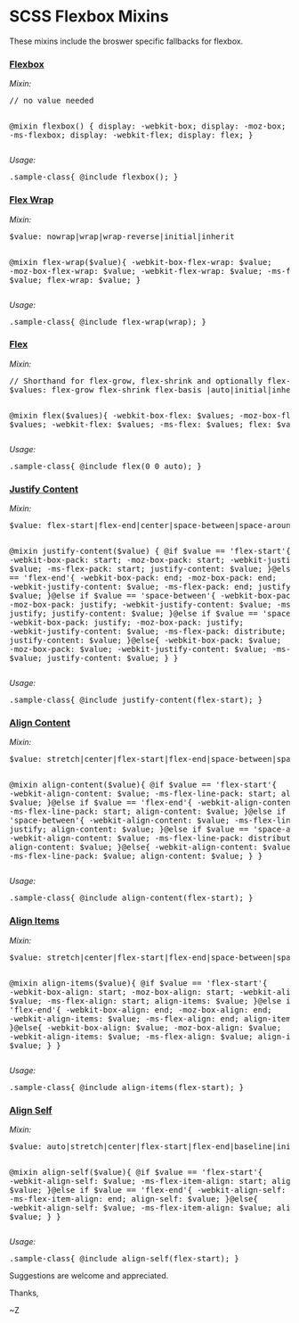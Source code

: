 # SCSS Flexbox Mixins
These mixins include the broswer specific fallbacks for flexbox.

<h3><a href="http://www.w3schools.com/cssref/css3_pr_flexbox.asp" target="_blank"><strong>Flexbox</strong></a></h3>
<em>Mixin:</em>
<pre>
// no value needed

@mixin flexbox() {
	display: -webkit-box;
	display: -moz-box;
	display: -ms-flexbox;
	display: -webkit-flex;
	display: flex;
}
</pre>
<em>Usage:</em>
<pre>.sample-class{ @include flexbox(); }</pre>
<h3><a href="http://www.w3schools.com/cssref/css3_pr_flex-wrap.asp" target="_blank"><strong>Flex Wrap</strong></a></h3>
<em>Mixin:</em>
<pre>
$value: nowrap|wrap|wrap-reverse|initial|inherit

@mixin flex-wrap($value){
	-webkit-box-flex-wrap: $value;
	-moz-box-flex-wrap: $value;
	-webkit-flex-wrap: $value;
	-ms-flex-wrap: $value;
	flex-wrap: $value;
}
</pre>
<em>Usage:</em>
<pre>.sample-class{ @include flex-wrap(wrap); }</pre>
<h3><a href="http://www.w3schools.com/cssref/css3_pr_flex.asp" target="_blank"><strong>Flex</strong></a></h3>
<em>Mixin:</em>
<pre>
// Shorthand for flex-grow, flex-shrink and optionally flex-basis. Space separated, in that order.
$values: flex-grow flex-shrink flex-basis |auto|initial|inherit

@mixin flex($values){
	-webkit-box-flex: $values;
	-moz-box-flex:  $values;
	-webkit-flex:  $values;
	-ms-flex:  $values;
	flex:  $values;
}
</pre>
<em>Usage:</em>
<pre>.sample-class{ @include flex(0 0 auto); }</pre>
<h3><a href="http://www.w3schools.com/cssref/css3_pr_justify-content.asp" target="_blank"><strong>Justify Content</strong></a></h3>
<em>Mixin:</em>
<pre>
$value: flex-start|flex-end|center|space-between|space-around|initial|inherit

@mixin justify-content($value) {
	@if $value == 'flex-start'{
		-webkit-box-pack: start;
		-moz-box-pack: start;
		-webkit-justify-content: $value;
		-ms-flex-pack: start;
		justify-content: $value;
	}@else if $value == 'flex-end'{
		-webkit-box-pack: end;
		-moz-box-pack: end;
		-webkit-justify-content: $value;
		-ms-flex-pack: end;
		justify-content: $value;
	}@else if $value == 'space-between'{
		-webkit-box-pack: justify;
		-moz-box-pack: justify;
		-webkit-justify-content: $value;
		-ms-flex-pack: justify;
		justify-content: $value;
	}@else if $value == 'space-around'{
		-webkit-box-pack: justify;
		-moz-box-pack: justify;
		-webkit-justify-content: $value;
		-ms-flex-pack: distribute;
		justify-content: $value;
	}@else{
		-webkit-box-pack: $value;
		-moz-box-pack: $value;
		-webkit-justify-content: $value;
		-ms-flex-pack: $value;
		justify-content: $value;
	}
}
</pre>
<em>Usage:</em>
<pre>.sample-class{ @include justify-content(flex-start); }</pre>
<h3><a href="http://www.w3schools.com/cssref/css3_pr_align-content.asp" target="_blank"><strong>Align Content</strong></a></h3>
<em>Mixin:</em>
<pre>
$value: stretch|center|flex-start|flex-end|space-between|space-around|initial|inherit

@mixin align-content($value){
	@if $value == 'flex-start'{
		-webkit-align-content: $value;
		-ms-flex-line-pack: start;
		align-content: $value;
	}@else if $value == 'flex-end'{
		-webkit-align-content: $value;
		-ms-flex-line-pack: start;
		align-content: $value;
	}@else if $value == 'space-between'{
		-webkit-align-content: $value;
		-ms-flex-line-pack: justify;
		align-content: $value;
	}@else if $value == 'space-around'{
		-webkit-align-content: $value;
		-ms-flex-line-pack: distribute;
		align-content: $value;
	}@else{
		-webkit-align-content: $value;
		-ms-flex-line-pack: $value;
		align-content: $value;
	}
}
</pre>
<em>Usage:</em>
<pre>.sample-class{ @include align-content(flex-start); }</pre>
<h3><a href="http://www.w3schools.com/cssref/css3_pr_align-items.asp" target="_blank"><strong>Align Items</strong></a></h3>
<em>Mixin:</em>
<pre>
$value: stretch|center|flex-start|flex-end|space-between|space-around|initial|inherit

@mixin align-items($value){
	@if $value == 'flex-start'{
		-webkit-box-align: start;
		-moz-box-align: start;
		-webkit-align-items: $value;
		-ms-flex-align: start;
		align-items: $value;
	}@else if $value == 'flex-end'{
		-webkit-box-align: end;
		-moz-box-align: end;
		-webkit-align-items: $value;
		-ms-flex-align: end;
		align-items: $value;
	}@else{
		-webkit-box-align: $value;
		-moz-box-align: $value;
		-webkit-align-items: $value;
		-ms-flex-align: $value;
		align-items: $value;
	}
}
</pre>
<em>Usage:</em>
<pre>.sample-class{ @include align-items(flex-start); }</pre>
<h3><a href="http://www.w3schools.com/cssref/css3_pr_align-self.asp" target="_blank"><strong>Align Self</strong></a></h3>
<em>Mixin:</em>
<pre>
$value: auto|stretch|center|flex-start|flex-end|baseline|initial|inherit
	
@mixin align-self($value){
	@if $value == 'flex-start'{
		-webkit-align-self: $value;
		-ms-flex-item-align: start;
		align-self: $value;
	}@else if $value == 'flex-end'{
		-webkit-align-self: $value;
		-ms-flex-item-align: end;
		align-self: $value;
	}@else{
		-webkit-align-self: $value;
		-ms-flex-item-align: $value;
		align-self: $value;
	}
}
</pre>
<em>Usage:</em>
<pre>.sample-class{ @include align-self(flex-start); }</pre>

Suggestions are welcome and appreciated.

Thanks,

~Z
